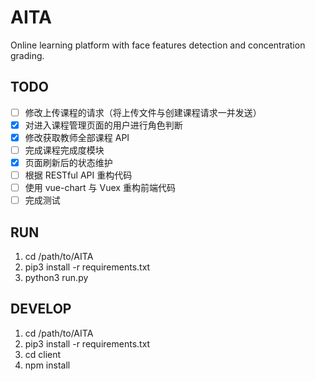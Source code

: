 # AITA

Online learning platform with face features detection and concentration grading.

## TODO

- [ ] 修改上传课程的请求（将上传文件与创建课程请求一并发送）
- [x] 对进入课程管理页面的用户进行角色判断
- [x] 修改获取教师全部课程 API
- [ ] 完成课程完成度模块
- [x] 页面刷新后的状态维护
- [ ] 根据 RESTful API 重构代码
- [ ] 使用 vue-chart 与 Vuex 重构前端代码
- [ ] 完成测试

## RUN

  1. cd /path/to/AITA
  2. pip3 install -r requirements.txt
  3. python3 run.py

## DEVELOP

  1. cd /path/to/AITA
  2. pip3 install -r requirements.txt
  3. cd client
  4. npm install
